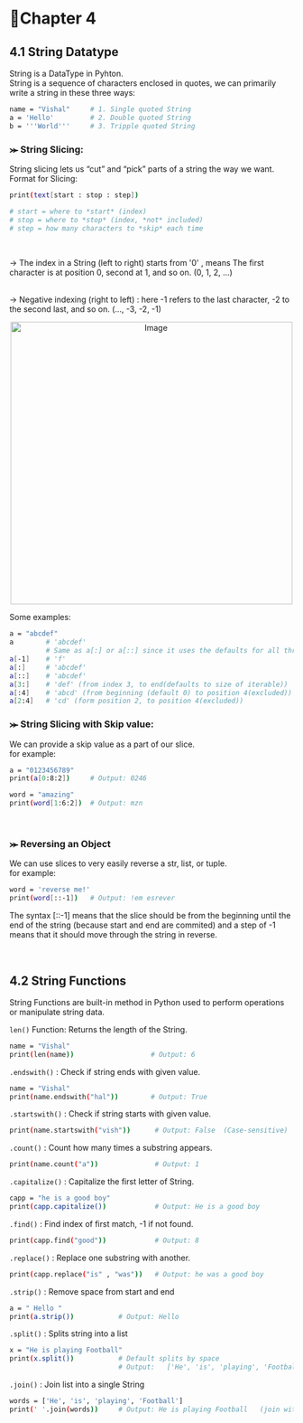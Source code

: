 # 📝Chapter 4
## 4.1 String Datatype
String is a DataType in Pyhton.<br>
String is a sequence of characters enclosed in quotes, we can primarily write a string in these three ways:
```bash
name = "Vishal"     # 1. Single quoted String
a = 'Hello'         # 2. Double quoted String
b = '''World'''     # 3. Tripple quoted String
```


### ⪼ String Slicing:
String slicing lets us “cut” and “pick” parts of a string the way we want.<br>
Format for Slicing:
```bash
print(text[start : stop : step])

# start = where to *start* (index)
# stop = where to *stop* (index, *not* included)
# step = how many characters to *skip* each time 
```
<br>

→ The index in a String (left to right) starts from '0' , means The first character is at position 0, second at 1, and so on. (0, 1, 2, ...)
<br><br>

→ Negative indexing (right to left) : here -1 refers to the last character, -2 to the second last, and so on. (..., -3, -2, -1)
<p align="center">
<img src="https://github.com/user-attachments/assets/2e62ed3c-cdf2-4881-89c7-13dd156a09e6" alt="Image" width="500">
</p>

Some examples: 
```bash
a = "abcdef"
a        # 'abcdef'
         # Same as a[:] or a[::] since it uses the defaults for all three indices   
a[-1]    # 'f'
a[:]     # 'abcdef'
a[::]    # 'abcdef'
a[3:]    # 'def' (from index 3, to end(defaults to size of iterable))
a[:4]    # 'abcd' (from beginning (default 0) to position 4(excluded))
a[2:4]   # 'cd' (form position 2, to position 4(excluded))
```
### ⪼ String Slicing with Skip value:
We can provide a skip value as a part of our slice. <br>
for example:
```bash
a = "0123456789"
print(a[0:8:2])     # Output: 0246

word = "amazing"
print(word[1:6:2])  # Output: mzn
```
<br>

### ⪼ Reversing an Object
We can use slices to very easily reverse a str, list, or tuple. <br>
for example:
```bash
word = 'reverse me!'
print(word[::-1])   # Output: !em esrever
```
The syntax [::-1] means that the slice should be from the beginning until the end of the string (because start and end are commited) and a step of -1 means that it should move through the string in reverse.

<br>

## 4.2 String Functions
String Functions are built-in method in Python used to perform operations or manipulate string data. <br>


```len()``` Function: Returns the length of the String.
```bash
name = "Vishal"
print(len(name))                   # Output: 6
```
```.endswith()``` : Check if string ends with given value.
```bash
name = "Vishal"
print(name.endswith("hal"))        # Output: True
```
```.startswith()``` : Check if string starts with given value.
```bash
print(name.startswith("vish"))      # Output: False  (Case-sensitive)
```
```.count()``` : Count how many times a substring appears.
```bash
print(name.count("a"))              # Output: 1
```
```.capitalize()``` : Capitalize the first letter of String.
```bash
capp = "he is a good boy"
print(capp.capitalize())            # Output: He is a good boy
```
```.find()``` : Find index of first match, -1 if not found.
```bash
print(capp.find("good"))            # Output: 8
```
```.replace()``` : Replace one substring with another.
```bash
print(capp.replace("is" , "was"))   # Output: he was a good boy
```
```.strip()``` : Remove space from start and end
```bash
a = " Hello "
print(a.strip())           # Output: Hello
```
```.split()``` : Splits string into a list
```bash
x = "He is playing Football"
print(x.split())           # Default splits by space
                           # Output:   ['He', 'is', 'playing', 'Football']
```
```.join()``` : Join list into a single String
```bash
words = ['He', 'is', 'playing', 'Football']
print(' '.join(words))     # Output: He is playing Football   (join with the " " (space))
```


